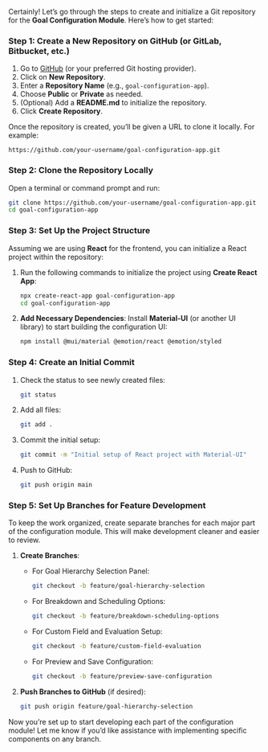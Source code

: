 Certainly! Let’s go through the steps to create and initialize a Git repository for the **Goal Configuration Module**. Here’s how to get started:

### Step 1: Create a New Repository on GitHub (or GitLab, Bitbucket, etc.)

1. Go to [GitHub](https://github.com/) (or your preferred Git hosting provider).
2. Click on **New Repository**.
3. Enter a **Repository Name** (e.g., `goal-configuration-app`).
4. Choose **Public** or **Private** as needed.
5. (Optional) Add a **README.md** to initialize the repository.
6. Click **Create Repository**.

Once the repository is created, you’ll be given a URL to clone it locally. For example:
```plaintext
https://github.com/your-username/goal-configuration-app.git
```

### Step 2: Clone the Repository Locally

Open a terminal or command prompt and run:
```sh
git clone https://github.com/your-username/goal-configuration-app.git
cd goal-configuration-app
```

### Step 3: Set Up the Project Structure

Assuming we are using **React** for the frontend, you can initialize a React project within the repository:

1. Run the following commands to initialize the project using **Create React App**:
   ```sh
   npx create-react-app goal-configuration-app
   cd goal-configuration-app
   ```

2. **Add Necessary Dependencies**:
   Install **Material-UI** (or another UI library) to start building the configuration UI:
   ```sh
   npm install @mui/material @emotion/react @emotion/styled
   ```

### Step 4: Create an Initial Commit

1. Check the status to see newly created files:
   ```sh
   git status
   ```

2. Add all files:
   ```sh
   git add .
   ```

3. Commit the initial setup:
   ```sh
   git commit -m "Initial setup of React project with Material-UI"
   ```

4. Push to GitHub:
   ```sh
   git push origin main
   ```

### Step 5: Set Up Branches for Feature Development

To keep the work organized, create separate branches for each major part of the configuration module. This will make development cleaner and easier to review.

1. **Create Branches**:
   - For Goal Hierarchy Selection Panel:
     ```sh
     git checkout -b feature/goal-hierarchy-selection
     ```
   - For Breakdown and Scheduling Options:
     ```sh
     git checkout -b feature/breakdown-scheduling-options
     ```
   - For Custom Field and Evaluation Setup:
     ```sh
     git checkout -b feature/custom-field-evaluation
     ```
   - For Preview and Save Configuration:
     ```sh
     git checkout -b feature/preview-save-configuration
     ```

2. **Push Branches to GitHub** (if desired):
   ```sh
   git push origin feature/goal-hierarchy-selection
   ```

Now you’re set up to start developing each part of the configuration module! Let me know if you’d like assistance with implementing specific components on any branch.